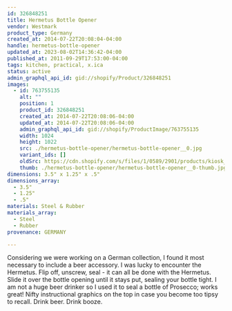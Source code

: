 ```yaml
---
id: 326848251
title: Hermetus Bottle Opener
vendor: Westmark
product_type: Germany
created_at: 2014-07-22T20:08:04-04:00
handle: hermetus-bottle-opener
updated_at: 2023-08-02T14:36:42-04:00
published_at: 2011-09-29T17:53:00-04:00
tags: kitchen, practical, x.ica
status: active
admin_graphql_api_id: gid://shopify/Product/326848251
images:
  - id: 763755135
    alt: ""
    position: 1
    product_id: 326848251
    created_at: 2014-07-22T20:08:06-04:00
    updated_at: 2014-07-22T20:08:06-04:00
    admin_graphql_api_id: gid://shopify/ProductImage/763755135
    width: 1024
    height: 1022
    src: ./hermetus-bottle-opener/hermetus-bottle-opener__0.jpg
    variant_ids: []
    oldSrc: https://cdn.shopify.com/s/files/1/0589/2901/products/kiosk_bottleopener.tif_1.jpeg?v=1406074086
    thumb: ./hermetus-bottle-opener/hermetus-bottle-opener__0-thumb.jpg
dimensions: 3.5" x 1.25" x .5"
dimensions_array:
  - 3.5"
  - 1.25"
  - .5"
materials: Steel & Rubber
materials_array:
  - Steel
  - Rubber
provenance: GERMANY

---
```


Considering we were working on a German collection, I found it most necessary to include a beer accessory. I was lucky to encounter the Hermetus. Flip off, unscrew, seal - it can all be done with the Hermetus. Slide it over the bottle opening until it stays put, sealing your bottle tight. I am not a huge beer drinker so I used it to seal a bottle of Prosecco; works great! Nifty instructional graphics on the top in case you become too tipsy to recall. Drink beer. Drink booze.